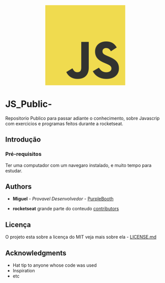 <p align = "center">
  <img src="https://raw.githubusercontent.com/miguelsrrobo/JS_Public-/master/Captura%20de%20tela%20de%202020-08-06%2015-08-00.png" alt="python_logo_extended" width="50%" />
</p>

# JS_Public-
Repositorio Publico para passar adiante o conhecimento, sobre Javascrip com exercicios e programas feitos durante a rocketseat.

## Introdução

### Pré-requisitos

Ter uma computador com um navegaro instalado, e muito tempo para estudar.

## Authors

* **Miguel** - *Provavel Desenvolvedor* - [PurpleBooth](https://github.com/miguelsrrobo)

* **rocketseat** grande parte do conteudo [contributors](https://app.rocketseat.com.br/dashboard)

## Licença
O projeto esta sobre a licença do MIT veja mais sobre ela - [LICENSE.md](https://raw.githubusercontent.com/miguelsrrobo/JS_Public-/master/LICENSE) 

## Acknowledgments

* Hat tip to anyone whose code was used
* Inspiration
* etc

